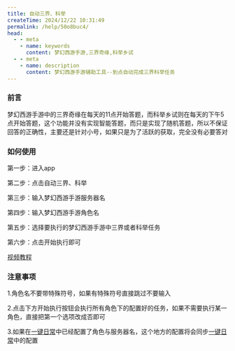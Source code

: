 ```yaml
---
title: 自动三界、科举
createTime: 2024/12/22 10:31:49
permalink: /help/50o8buc4/
head:
  - - meta
    - name: keywords
      content: 梦幻西游手游,三界奇缘,科举乡试
  - - meta
    - name: description
      content: 梦幻西游手游辅助工具--到点自动完成三界科举任务
---
```


### 前言
梦幻西游手游中的三界奇缘在每天的11点开始答题，而科举乡试则在每天的下午5点开始答题，这个功能并没有实现智能答题，而只是实现了随机答题，所以不保证回答的正确性，主要还是针对小号，如果只是为了活跃的获取，完全没有必要答对

### 如何使用
 第一步：进入app
   
   第二步：点击自动三界、科举
  
  第三步：输入梦幻西游手游服务器名
  
  第四步：输入梦幻西游手游角色名

  第五步：选择要执行的梦幻西游手游中三界或者科举任务
  
  第六步：点击开始执行即可

[视频教程](https://mp.weixin.qq.com/s/Q98bOAlK49u0tlouqrRPuw)

### 注意事项
1.角色名不要带特殊符号，如果有特殊符号直接跳过不要输入
  
  2.点击下方开始执行按钮会执行所有角色下的配置好的任务，如果不需要执行某一角色，直接把第一个选项改成否即可
  
  3.如果在[一键日常](/help/ga7ah6kh/)中已经配置了角色与服务器名，这个地方的配置将会同步[一键日常](/help/ga7ah6kh/)中的配置